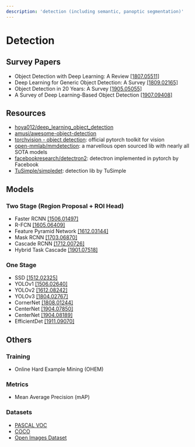```yaml
---
description: 'detection (including semantic, panoptic segmentation)'
---
```


# Detection

## Survey Papers

* Object Detection with Deep Learning: A Review [\[1807.05511\]](https://arxiv.org/abs/1807.05511)
* Deep Learning for Generic Object Detection: A Survey [\[1809.02165\]](https://arxiv.org/abs/1809.02165)
* Object Detection in 20 Years: A Survey [\[1905.05055\]](https://arxiv.org/abs/1905.05055)
* A Survey of Deep Learning-Based Object Detection [\[1907.09408\]](https://arxiv.org/abs/1907.09408)

## Resources

* [hoya012/deep\_learning\_object\_detection](https://github.com/hoya012/deep_learning_object_detection)
* [amusi/awesome-object-detection](https://github.com/amusi/awesome-object-detection)
* [torchvision - object detection](https://pytorch.org/docs/stable/torchvision/models.html#object-detection-instance-segmentation-and-person-keypoint-detection): official pytorch toolkit for vision
* [open-mmlab/mmdetection](https://github.com/open-mmlab/mmdetection): a marvellous open sourced lib with nearly all SOTA models
* [facebookresearch/detectron2](https://github.com/facebookresearch/detectron2): detectron implemented in pytorch by Facebook
* [TuSimple/simpledet](https://github.com/TuSimple/simpledet): detection lib by TuSimple

## Models

### Two Stage \(Region Proposal + ROI Head\)

* Faster RCNN [\[1506.01497\]](https://arxiv.org/abs/1506.01497)
* R-FCN [\[1605.06409\]](https://arxiv.org/abs/1605.06409)
* Feature Pyramid Network [\[1612.03144\]](https://arxiv.org/abs/1612.03144)
* Mask RCNN [\[1703.06870\]](https://arxiv.org/abs/1703.06870)
* Cascade RCNN [\[1712.00726\]](https://arxiv.org/abs/1712.00726)
* Hybrid Task Cascade [\[1901.07518\]](https://arxiv.org/abs/1901.07518)

### One Stage

* SSD [\[1512.02325\]](https://arxiv.org/abs/1512.02325)
* YOLOv1 [\[1506.02640\]](https://arxiv.org/abs/1506.02640)
* YOLOv2 [\[1612.08242\]](https://arxiv.org/abs/1612.08242)
* YOLOv3 [\[1804.02767\]](https://arxiv.org/abs/1804.02767)
* CornerNet [\[1808.01244\]](https://arxiv.org/abs/1808.01244)
* CenterNet [\[1904.07850\]](https://arxiv.org/abs/1904.07850)
* CenterNet [\[1904.08189\]](https://arxiv.org/abs/1904.08189)
* EfficientDet [\[1911.09070\]](https://arxiv.org/abs/1911.09070)

## Others

### Training

* Online Hard Example Mining \(OHEM\)

### Metrics

* Mean Average Precision \(mAP\)

### Datasets

* [PASCAL VOC](http://host.robots.ox.ac.uk/pascal/VOC/)
* [COCO](http://cocodataset.org/)
* [Open Images Dataset](https://storage.googleapis.com/openimages/web/index.html)



